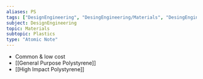 ```yaml
---
aliases: PS
tags: ["DesignEngineering", "DesingEngineering/Materials", "DesingEngineering/Materials/Plastics", "DesingEngineering/Materials/Plastics/Materials"]
subject: DesignEngineering
topic: Materials
subtopic: Plastics
type: "Atomic Note"
---
```

 - Common & low cost
 - [[General Purpose Polystyrene]]
 - [[High Impact Polystyrene]]